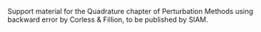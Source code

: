 Support material for the Quadrature chapter of Perturbation Methods using backward error by Corless & Fillion, to be published by SIAM.
